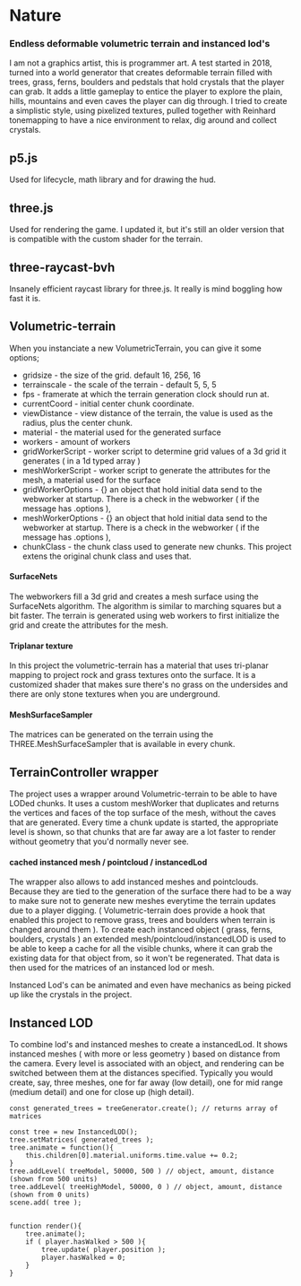 # Nature 

### Endless deformable volumetric terrain and instanced lod's
I am not a graphics artist, this is programmer art. A test started in 2018, turned into a world generator that 
creates deformable terrain filled with trees, grass, ferns, boulders and pedstals that hold crystals that the
player can grab. It adds a little gameplay to entice the player to explore the plain, hills, mountains and even
caves the player can dig through.
I tried to create a simplistic style, using pixelized textures, pulled together with Reinhard tonemapping to have
a nice environment to relax, dig around and collect crystals.


## p5.js
Used for lifecycle, math library and for drawing the hud.


## three.js
Used for rendering the game. I updated it, but it's still an older version that is compatible with the custom shader for the terrain.


## three-raycast-bvh
Insanely efficient raycast library for three.js. It really is mind boggling how fast it is. 


## Volumetric-terrain
When you instanciate a new VolumetricTerrain, you can give it some options; 

- gridsize          - the size of the grid. default 16, 256, 16
- terrainscale      - the scale of the terrain - default 5, 5, 5
- fps               - framerate at which the terrain generation clock should run at.
- currentCoord      - initial center chunk coordinate.
- viewDistance      - view distance of the terrain, the value is used as the radius, plus the center chunk.
- material          - the material used for the generated surface
- workers           - amount of workers
- gridWorkerScript  - worker script to determine grid values of a 3d grid it generates ( in a 1d typed array )
- meshWorkerScript  - worker script to generate the attributes for the mesh, a material used for the surface
- gridWorkerOptions - {} an object that hold initial data send to the webworker at startup. There is a check in the webworker ( if the message has .options ),
- meshWorkerOptions - {} an object that hold initial data send to the webworker at startup. There is a check in the webworker ( if the message has .options ),
- chunkClass        - the chunk class used to generate new chunks. This project extens the original chunk class and uses that.

#### SurfaceNets
The webworkers fill a 3d grid and creates a mesh surface using the SurfaceNets algorithm. The algorithm is similar to 
marching squares but a bit faster. The terrain is generated using web workers to first initialize the grid and 
create the attributes for the mesh.

#### Triplanar texture
In this project the volumetric-terrain has a material that uses tri-planar mapping to project rock and grass
textures onto the surface. It is a customized shader that makes sure there's no grass on the undersides and there 
are only stone textures when you are underground.

#### MeshSurfaceSampler
The matrices can be generated on the terrain using the THREE.MeshSurfaceSampler that is available in every chunk.


## TerrainController wrapper
The project uses a wrapper around Volumetric-terrain to be able to have LODed chunks. It uses a custom meshWorker that 
duplicates and returns the vertices and faces of the top surface of the mesh, without the caves that are generated.
Every time a chunk update is started, the appropriate level is shown, so that chunks that are far away are a lot 
faster to render without geometry that you'd normally never see.

#### cached instanced mesh / pointcloud / instancedLod
The wrapper also allows to add instanced meshes and pointclouds. Because they are tied to the generation of the 
surface there had to be a way to make sure not to generate new meshes everytime the terrain updates due to a 
player digging. ( Volumetric-terrain does provide a hook that enabled this project to remove grass, trees and 
boulders when terrain is changed around them ). 
To create each instanced object ( grass, ferns, boulders, crystals ) an extended mesh/pointcloud/instancedLOD is used to
be able to keep a cache for all the visible chunks, where it can grab the existing data for that object from, so it 
won't be regenerated. That data is then used for the matrices of an instanced lod or mesh. 

Instanced Lod's can be animated and even have mechanics as being picked up like the crystals in the project.


## Instanced LOD
To combine lod's and instanced meshes to create a instancedLod. It shows instanced meshes ( with more or less geometry ) based on distance from the camera. 
Every level is associated with an object, and rendering can be switched between them at the distances specified. Typically you would create, say, three meshes, one for far away (low detail), one for mid range (medium detail) and one for close up (high detail).

    const generated_trees = treeGenerator.create(); // returns array of matrices
    
    const tree = new InstancedLOD();
    tree.setMatrices( generated_trees );
    tree.animate = function(){
        this.children[0].material.uniforms.time.value += 0.2;
    }
    tree.addLevel( treeModel, 50000, 500 ) // object, amount, distance (shown from 500 units)
    tree.addLevel( treeHighModel, 50000, 0 ) // object, amount, distance (shown from 0 units)    
    scene.add( tree );


    function render(){
        tree.animate();
        if ( player.hasWalked > 500 ){
            tree.update( player.position );
            player.hasWalked = 0;
        }
    }
















